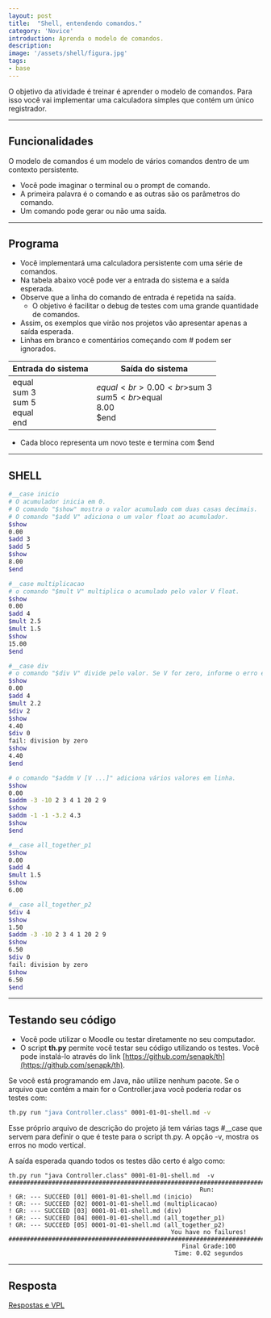 ```yaml
---
layout: post
title:  "Shell, entendendo comandos."
category: 'Novice' 
introduction: Aprenda o modelo de comandos.
description:
image: '/assets/shell/figura.jpg'
tags:
- base
---
```


O objetivo da atividade é treinar é aprender o modelo de comandos. Para isso você vai implementar uma calculadora simples que contém um único registrador. 

---
## Funcionalidades
O modelo de comandos é um modelo de vários comandos dentro de um contexto persistente.
- Você pode imaginar o terminal ou o prompt de comando.
- A primeira palavra é o comando e as outras são os parâmetros do comando.
- Um comando pode gerar ou não uma saída.

---
## Programa
- Você implementará uma calculadora persistente com uma série de comandos.
- Na tabela abaixo você pode ver a entrada do sistema e a saída esperada.
- Observe que a linha do comando de entrada é repetida na saída.
    - O objetivo é facilitar o debug de testes com uma grande quantidade de comandos.
- Assim, os exemplos que virão nos projetos vão apresentar apenas a saída esperada.
- Linhas em branco e comentários começando com # podem ser ignorados.

Entrada do sistema                 | Saída do sistema            
----------------------- | ----------------------- 
equal<br>sum 3<br>sum 5<br>equal<br>end | $equal<br>0.00<br>$sum 3<br>$sum 5<br>$equal<br>8.00<br>$end

- Cada bloco representa um novo teste e termina com $end

___
## SHELL

```bash
#__case inicio
# O acumulador inicia em 0.
# O comando "$show" mostra o valor acumulado com duas casas decimais.
# O comando "$add V" adiciona o um valor float ao acumulador.
$show
0.00
$add 3
$add 5
$show
8.00
$end
```

```bash
#__case multiplicacao
# o comando "$mult V" multiplica o acumulado pelo valor V float.
$show
0.00
$add 4 
$mult 2.5
$mult 1.5
$show
15.00
$end
```

```bash
#__case div
# o comando "$div V" divide pelo valor. Se V for zero, informe o erro e mantenha o acumulador.
$show
0.00
$add 4 
$mult 2.2
$div 2
$show
4.40
$div 0
fail: division by zero
$show
4.40
$end
```

```bash
# o comando "$addm V [V ...]" adiciona vários valores em linha.
$show
0.00
$addm -3 -10 2 3 4 1 20 2 9
$show
$addm -1 -1 -3.2 4.3
$show
$end
```

```bash
#__case all_together_p1
$show
0.00
$add 4
$mult 1.5
$show
6.00

#__case all_together_p2
$div 4
$show
1.50
$addm -3 -10 2 3 4 1 20 2 9
$show
6.50
$div 0
fail: division by zero
$show
6.50
$end
```

---
## Testando seu código
- Você pode utilizar o Moodle ou testar diretamente no seu computador.
- O script **th.py** permite você testar seu código utilizando os testes. Você pode instalá-lo através do link [https://github.com/senapk/th](https://github.com/senapk/th).

Se você está programando em Java, não utilize nenhum pacote. Se o arquivo que contém a main for o Controller.java você poderia rodar os testes com:

```bash
th.py run "java Controller.class" 0001-01-01-shell.md -v
```

Esse próprio arquivo de descrição do projeto já tem várias tags #__case que servem para
definir o que é teste para o script th.py. A opção -v, mostra os erros no modo vertical.

A saída esperada quando todos os testes dão certo é algo como:

```
th.py run "java Controller.class" 0001-01-01-shell.md  -v
###############################################################################################################
                                                     Run:
! GR: --- SUCCEED [01] 0001-01-01-shell.md (inicio)
! GR: --- SUCCEED [02] 0001-01-01-shell.md (multiplicacao)
! GR: --- SUCCEED [03] 0001-01-01-shell.md (div)
! GR: --- SUCCEED [04] 0001-01-01-shell.md (all_together_p1)
! GR: --- SUCCEED [05] 0001-01-01-shell.md (all_together_p2)
                                             You have no failures!
###############################################################################################################
                                                Final Grade:100
                                              Time: 0.02 segundos
```


---
## Resposta

[Respostas e VPL](https://github.com/qxcodepoo/qxcodepoo.github.io/tree/master/assets/shell)